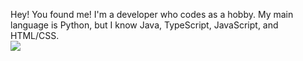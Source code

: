 Hey! You found me! I'm a developer who codes as a hobby. My main language is Python, but I know Java, TypeScript, JavaScript, and HTML/CSS.
<br>
<a href="https://wakatime.com"><img src="https://wakatime.com/share/@c5ba4f92-2458-4f2f-b338-9d9dfda0d505/023268ca-f30f-4499-9b8a-f0efc362a87b.png" /></a>
